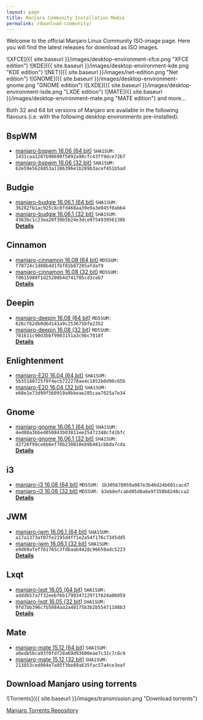 ```yaml
---
layout: page
title: Manjaro Community Installation Media
permalink: /download-community/
---
```


Welcome to the official Manjaro Linux Community ISO-image page. Here you will find the latest releases for download as ISO images.

 ![XFCE]({{ site.baseurl }}/images/desktop-environment-xfce.png "XFCE edition")
 ![KDE]({{ site.baseurl }}/images/desktop-environment-kde.png "KDE edition")
 ![NET]({{ site.baseurl }}/images/net-edition.png "Net edition")
 ![GNOME]({{ site.baseurl }}/images/desktop-environment-gnome.png "GNOME edition")
 ![LXDE]({{ site.baseurl }}/images/desktop-environment-lxde.png "LXDE edition")
 ![MATE]({{ site.baseurl }}/images/desktop-environment-mate.png "MATE edition")
and more...

Both 32 and 64 bit versions of Manjaro are available in the following flavours (i.e. with the following desktop environments pre-installed):

## BspWM

  - [manjaro-bspwm 16.06 (64 bit)](https://sourceforge.net/projects/manjarolinux/files/community/BspWM/2016.06/x86_64/manjaro-bspwm-community-16.06-x86_64.iso)
   `SHA1SUM: 1431caa1207b90690f5892a98cfc43ff9dce72b7`
  - [manjaro-bspwm 16.06 (32 bit)](https://sourceforge.net/projects/manjarolinux/files/community/BspWM/2016.06/i686/manjaro-bspwm-community-16.06-i686.iso)
   `SHA1SUM: 62e59e5628853a1186396e1b289b3acef451b5ad`

## Budgie

  - [manjaro-budgie 16.06.1 (64 bit)](https://sourceforge.net/projects/manjarolinux/files/community/Budgie/2016.06/16.06.1/x86_64/manjaro-budgie-community-16.06.1-x86_64.iso)
   `SHA1SUM: 36282fb1ac925c8c0fd468aa39e9a3e045f0abb4`
  - [manjaro-budgie 16.06.1 (32 bit)](https://sourceforge.net/projects/manjarolinux/files/community/Budgie/2016.06/16.06.1/i686/manjaro-budgie-community-16.06.1-i686.iso)
   `SHA1SUM: 4363bc1c23ea20f39b5b24e3dce975493956138b`  
[**Details**](https://forum.manjaro.org/t/manjaro-budgie-16-06-1)

## Cinnamon

  - [manjaro-cinnamon 16.08 (64 bit)](https://sourceforge.net/projects/manjarolinux/files/community/Cinnamon/16.08/x86_64/manjaro-cinnamon-16.08-x86_64.iso)
   `MD5SUM: f70724c1d80b4d1fbf81b87205afdaf9`
  - [manjaro-cinnamon 16.08 (32 bit)](https://sourceforge.net/projects/manjarolinux/files/community/Cinnamon/16.08/i686/manjaro-cinnamon-16.08-i686.iso)
   `MD5SUM: f8615980f1d25208b4d741705cd3ceb7`  
[**Details**](https://forum.manjaro.org/t/manjaro-cinnamon-16-08/8435)

## Deepin

  - [manjaro-deepin 16.08 (64 bit)](https://sourceforge.net/projects/manjarolinux/files/community/Deepin/16.08/x86_64/manjaro-deepin-16.08-x86_64.iso)
   `MD5SUM: 626cf62db0d6d141a9c253675bfe2352`
  - [manjaro-deepin 16.08 (32 bit)](https://sourceforge.net/projects/manjarolinux/files/community/Deepin/16.08/i686/manjaro-deepin-16.08-i686.iso)
   `MD5SUM: 781611c90d3bbf9903151a3c9bc7018f`  
[**Details**](https://forum.manjaro.org/t/manjaro-deepin-16-08-stable-branch/9067)

## Enlightenment

  - [manjaro-E20 16.04 (64 bit)](https://sourceforge.net/projects/manjarolinux/files/community//Enlightenment/2016.04/manjaro-e20-community-16.04-x86_64.iso)
   `SHA1SUM: 5b35188725f0f4ecb722278ae4c1052b0d90c65b`
  - [manjaro-E20 16.04 (32 bit)](https://sourceforge.net/projects/manjarolinux/files/community//Enlightenment/2016.04/manjaro-e20-community-16.04-i686.iso)
   `SHA1SUM: e68e1e73d99f560919a9bbeae285caa7025a7e34`

## Gnome

  - [manjaro-gnome 16.06.1 (64 bit)](https://sourceforge.net/projects/manjarolinux/files/community/Gnome/2016.06/16.06.1/x86_64/manjaro-gnome-community-16.06.1-x86_64.iso)
   `SHA1SUM: 4ed80a3bbed050843b03811ee25472348cf42bfc`
  - [manjaro-gnome 16.06.1 (32 bit)](https://sourceforge.net/projects/manjarolinux/files/community/Gnome/2016.06/16.06.1/i686/manjaro-gnome-community-16.06.1-i686.iso)
   `SHA1SUM: d2726f99ce6b6ef70b238010eb9b481cbbda7cda`  
[**Details**](https://forum.manjaro.org/t/manjaro-gnome-16-06-16-06-1)

## i3

  - [manjaro-i3 16.08 (64 bit)](https://sourceforge.net/projects/manjarolinux/files/community/i3/16.08/x86_64/manjaro-i3-16.08-x86_64.iso)
   `MD5SUM: 1b305678059a987e3b46d24b601cacd7`
  - [manjaro-i3 16.08 (32 bit)](https://sourceforge.net/projects/manjarolinux/files/community/i3/16.08/i686/manjaro-i3-16.08-i686.iso)
   `MD5SUM: b3eb8efcabd05d8a6e9f358b8248cca2`  
[**Details**](https://forum.manjaro.org/t/manjaro-i3-16-08/8436)

## JWM

  - [manjaro-jwm 16.06.1 (64 bit)](https://sourceforge.net/projects/manjarolinux/files/community/JWM/2016.06/manjaro-jwm-community-16.06.1-x86_64-19616.iso)
   `SHA1SUM: a17a1373af07fe2195d4ff1e2a54f176c7345dd5`
  - [manjaro-jwm 16.06.1 (32 bit)](https://sourceforge.net/projects/manjarolinux/files/community/JWM/2016.06/manjaro-jwm-community-16.06.1-i686-19616.iso)
   `SHA1SUM: e0d60afef761765c3fdbaab4428c96658adc5223`  
[**Details**](https://forum.manjaro.org/t/manjaro-jwm-16-06-1-released)

## Lxqt

  - [manjaro-lxqt 16.05 (64 bit)](https://sourceforge.net/projects/manjarolinux/files/community/LXQT/2016.05/manjaro-lxqt-community-16.05-x86_64.iso)
   `SHA1SUM: adddb57a7f32eebf6b179934712971f624a06059`
  - [manjaro-lxqt 16.05 (32 bit)](https://sourceforge.net/projects/manjarolinux/files/community/LXQT/2016.05/manjaro-lxqt-community-16.05-i686.iso)
   `SHA1SUM: 9fd7bb396cfb5884aa2a48175b3b2b55471108b3`  
[**Details**](https://forum.manjaro.org/t/stable-manjaro-lxqt-ice-16-05-released)

## Mate

  - [manjaro-mate 15.12 (64 bit)](https://sourceforge.net/projects/manjarolinux/files/community/MATE/2015.12/manjaro-mate-15.12-x86_64.iso)
   `SHA1SUM: a6edb5bca93f0fdf28a69d93600eae7c32c7c8c9`
  - [manjaro-mate 15.12 (32 bit)](https://sourceforge.net/projects/manjarolinux/files/community/MATE/2015.12/manjaro-mate-15.12-i686.iso)
   `SHA1SUM: 213853ced004e7a05f3be89a635fac57a4ce3eaf`

## Download Manjaro using torrents

![Torrents]({{ site.baseurl }}/images/transmission.png "Download torrents")

[Manjaro Torrents Repository](http://sourceforge.net/projects/manjarotorrents/)
